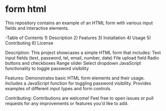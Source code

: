 # form html

This repository contains an example of an HTML form with various input fields and interactive elements.

-Table of Contents
    1) Description
    2) Features
    3) Installation
    4) Usage
    5) Contributing
    6) License

Description:
This project showcases a simple HTML form that includes:
Text input fields (text, password, tel, email, number, date)
    File upload field
    Radio buttons and checkboxes
    Range slider
    Select dropdown
    JavaScript functionality to toggle password visibility

Features:
    Demonstrates basic HTML form elements and their usage.
    Includes a JavaScript function for toggling password visibility.
    Provides examples of different input types and form controls.


Contributing:
Contributions are welcome! Feel free to open issues or pull requests for any improvements or features you'd like to add.
